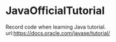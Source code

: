 # JavaOfficialTutorial
Record code when learning Java tutorial. url:https://docs.oracle.com/javase/tutorial/
